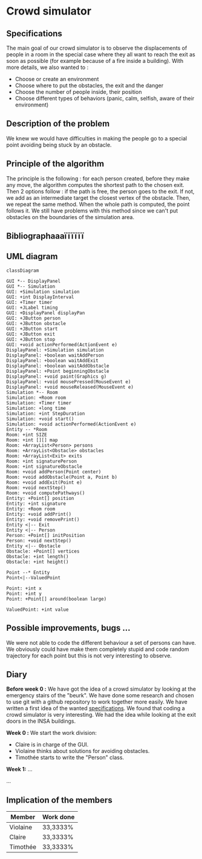 # Crowd simulator

## Specifications
The main goal of our crowd simulator is to observe the displacements of people in a room in the special case where they all want to reach the exit as soon as possible (for example because of a fire inside a building).
With more details, we also wanted to :

- Choose or create an environment 
- Choose where to put the obstacles, the exit and the danger
- Choose the number of people inside, their position
- Choose different types of behaviors (panic, calm, selfish, aware of their environment)

## Description of the problem
We knew we would have difficulties in making the people go to a special point avoiding being stuck by an obstacle.


## Principle of the algorithm
The principle is the following : for each person created, before they make any move, the algorithm computes the shortest path to the chosen exit.
Then 2 options follow : if the path is free, the person goes to the exit. If not, we add as an intermediate target the closest vertex of the obstacle. Then, we repeat the same method. When the whole path is computed, the point follows it.
We still have problems with this method since we can't put obstacles on the boundaries of the simulation area.

## Bibliographaaaïïïïïï

## UML diagram

```mermaid
classDiagram

GUI *-- DisplayPanel
GUI *-- Simulation
GUI: +Simulation simulation
GUI: +int DisplayInterval
GUI: +Timer timer
GUI: +JLabel timing
GUI: +DisplayPanel displayPan
GUI: +JButton person
GUI: +JButton obstacle
GUI: +JButton start
GUI: +JButton exit
GUI: +JButton stop
GUI: +void actionPerformed(ActionEvent e)
DisplayPanel: +Simulation simulation
DisplayPanel: +boolean waitAddPerson
DisplayPanel: +boolean waitAddExit
DisplayPanel: +boolean waitAddObstacle
DisplayPanel: +Point beginningObstacle
DisplayPanel: +void paint(Graphics g)
DisplayPanel: +void mousePressed(MouseEvent e)
DisplayPanel: +void mouseReleased(MouseEvent e)
Simulation *-- Room
Simulation: +Room room
Simulation: +Timer timer
Simulation: +long time
Simulation: +int StepDuration
Simulation: +void start()
Simulation: +void actionPerformed(ActionEvent e)
Entity -- *Room
Room: +int SIZE
Room: +int [][] map
Room: +ArrayList<Person> persons
Room: +ArrayList<Obstacle> obstacles
Room: +ArrayList<Exit> exits
Room: +int signaturePerson
Room: +int signatureObstacle
Room: +void addPerson(Point center)
Room: +void addObstacle(Point a, Point b)
Room: +void addExit(Point e)
Room: +void nextStep()
Room: +void computePathways()
Entity: +Point[] position
Entity: +int signature
Entity: +Room room
Entity: +void addPrint()
Entity: +void removePrint()
Entity <|-- Exit
Entity <|-- Person
Person: +Point[] initPosition
Person: +void nextStep()
Entity <|-- Obstacle
Obstacle: +Point[] vertices
Obstacle: +int length()
Obstacle: +int height()

Point --* Entity
Point<|--ValuedPoint

Point: +int x
Point: +int y
Point: +Point[] around(boolean large)

ValuedPoint: +int value
```

## Possible improvements, bugs ...
We were not able to code the different behaviour a set of persons can have. We obviously could have make them completely stupid and code random trajectory for each point but this is not very interesting to observe.

## Diary

**Before week 0 :** We have got the idea of a crowd simulator by looking at the emergency stairs of the "beurk". We have done some research and chosen to use git with a github repository to work together more easily. We have written a first idea of the wanted [specifications](#Specifications).
We found that coding a crowd simulator is very interesting. We had the idea while looking at the exit doors in the INSA buildings.

**Week 0 :** We start the work division:

- Claire is in charge of the GUI.
- Violaine thinks about solutions for avoiding obstacles.
- Timothée starts to write the "Person" class.

**Week 1:** ...

...

## Implication of the members

|  Member  |Work done |
|----------|----------|
| Violaine | 33,3333% |
| Claire   | 33,3333% |
| Timothée | 33,3333% |
